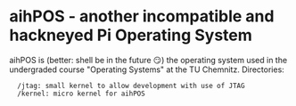 # aihPOS - another incompatible and hackneyed Pi Operating System

aihPOS is (better: shell be in the future :smirk:) the operating system used in the undergraded course "Operating Systems" at the TU Chemnitz.
Directories:
```
  /jtag: small kernel to allow development with use of JTAG
  /kernel: micro kernel for aihPOS
```
